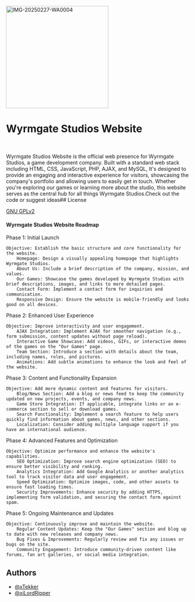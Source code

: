 <a href="https://ibb.co/DDsVQkP4"><img src="https://i.ibb.co/qMXyp9LB/IMG-20250227-WA0004.jpg" alt="IMG-20250227-WA0004" width="280" float="center"></a>

<h1>Wyrmgate Studios Website</h1><br>

Wyrmgate Studios Website is the official web presence for Wyrmgate Studios, a game development company. Built with a standard web stack including HTML, CSS, JavaScript, PHP, AJAX, and MySQL,  It's designed to provide an engaging and interactive experience for visitors, showcasing the company's portfolio and allowing users to easily get in touch. Whether you're exploring our games or learning more about the studio, this website serves as the central hub for all things Wyrmgate Studios.Check out the code or suggest ideas## License

[GNU GPLv2](https://choosealicense.com/licenses/gpl-2.0/)<br>

<h4>Wyrmgate Studios Website Roadmap</h4>

Phase 1: Initial Launch

    Objective: Establish the basic structure and core functionality for the website.
        Homepage: Design a visually appealing homepage that highlights Wyrmgate Studios.
        About Us: Include a brief description of the company, mission, and values.
        Our Games: Showcase the games developed by Wyrmgate Studios with brief descriptions, images, and links to more detailed pages.
        Contact Form: Implement a contact form for inquiries and communication.
        Responsive Design: Ensure the website is mobile-friendly and looks good on all devices.

Phase 2: Enhanced User Experience

    Objective: Improve interactivity and user engagement.
        AJAX Integration: Implement AJAX for smoother navigation (e.g., form submission, content updates without page reload).
        Interactive Game Showcase: Add videos, GIFs, or interactive demos of the games on the "Our Games" page.
        Team Section: Introduce a section with details about the team, including names, roles, and pictures.
        Animations: Add subtle animations to enhance the look and feel of the website.

Phase 3: Content and Functionality Expansion

    Objective: Add more dynamic content and features for visitors.
        Blog/News Section: Add a blog or news feed to keep the community updated on new projects, events, and company news.
        Game Store Integration: If applicable, integrate links or an e-commerce section to sell or download games.
        Search Functionality: Implement a search feature to help users quickly find information about games, news, and other sections.
        Localization: Consider adding multiple language support if you have an international audience.

Phase 4: Advanced Features and Optimization

    Objective: Optimize performance and enhance the website's capabilities.
        SEO Optimization: Improve search engine optimization (SEO) to ensure better visibility and ranking.
        Analytics Integration: Add Google Analytics or another analytics tool to track visitor data and user engagement.
        Speed Optimization: Optimize images, code, and other assets to ensure fast loading times.
        Security Improvements: Enhance security by adding HTTPS, implementing form validation, and securing the contact form against spam.

Phase 5: Ongoing Maintenance and Updates

    Objective: Continuously improve and maintain the website.
        Regular Content Updates: Keep the "Our Games" section and blog up to date with new releases and company news.
        Bug Fixes & Improvements: Regularly review and fix any issues or bugs on the site.
        Community Engagement: Introduce community-driven content like forums, fan art galleries, or social media integration.

## Authors

- [@xTekker](https://github.com/xTekker)
- [@xiLordRipper](https://github.com/xiLordRipper)
